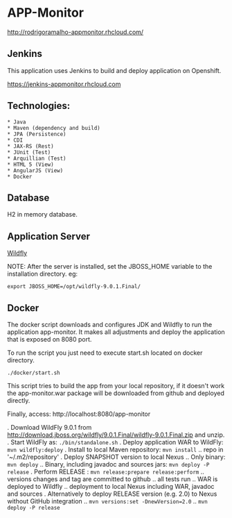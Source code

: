 # APP-Monitor

http://rodrigoramalho-appmonitor.rhcloud.com/

## Jenkins

This application uses Jenkins to build and deploy application on Openshift.

https://jenkins-appmonitor.rhcloud.com

## Technologies:

	* Java
	* Maven (dependency and build)
	* JPA (Persistence)
	* CDI
	* JAX-RS (Rest)
	* JUnit (Test)
	* Arquillian (Test)
	* HTML 5 (View)
	* AngularJS (View)
	* Docker

## Database

H2 in memory database.

## Application Server

[Wildfly](http://wildfly.org/)

NOTE: After the server is installed, set the JBOSS_HOME variable to the installation directory. eg:

```
export JBOSS_HOME=/opt/wildfly-9.0.1.Final/
```

## Docker

The docker script downloads and configures JDK and Wildfly to run the application app-monitor. It makes all adjustments and deploy the application that is exposed on 8080 port.

To run the script you just need to execute start.sh located on docker directory.

```
./docker/start.sh
```

This script tries to build the app from your local repository, if it doesn't work the app-monitor.war package will be downloaded from github and deployed directly.

Finally, access: http://localhost:8080/app-monitor

. Download WildFly 9.0.1 from
  http://download.jboss.org/wildfly/9.0.1.Final/wildfly-9.0.1.Final.zip
  and unzip.
. Start WildFly as: `./bin/standalone.sh`
. Deploy application WAR to WildFly: `mvn wildfly:deploy`
. Install to local Maven repository: `mvn install`
.. repo in '~/.m2/repository'
. Deploy SNAPSHOT version to local Nexus
.. Only binary: `mvn deploy`
.. Binary, including javadoc and sources jars: `mvn deploy -P release`
. Perform RELEASE : `mvn release:prepare release:perform`
.. versions changes and tag are committed to github
.. all tests run
.. WAR is deployed to Wildfly
.. deployment to local Nexus including WAR, javadoc and sources
. Alternatively to deploy RELEASE version (e.g. 2.0) to Nexus without GitHub integration
.. `mvn versions:set -DnewVersion=2.0`
.. `mvn deploy -P release`
